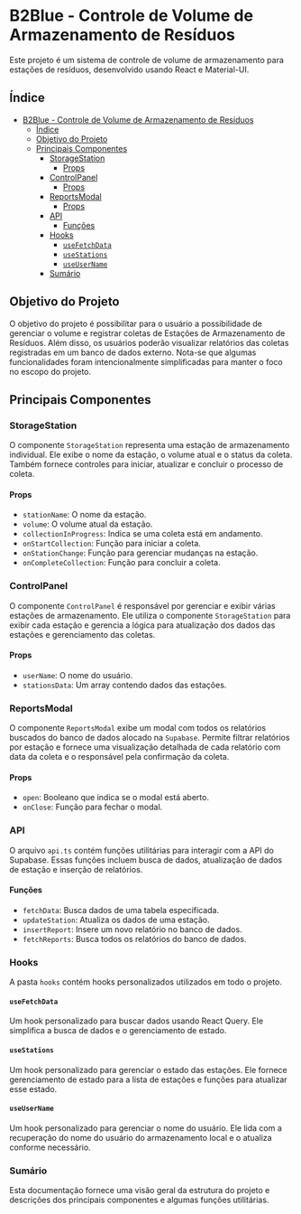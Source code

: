 # B2Blue - Controle de Volume de Armazenamento de Resíduos

Este projeto é um sistema de controle de volume de armazenamento para estações de resíduos, desenvolvido usando React e Material-UI.

## Índice

- [B2Blue - Controle de Volume de Armazenamento de Resíduos](#b2blue---controle-de-volume-de-armazenamento-de-resíduos)
	- [Índice](#índice)
	- [Objetivo do Projeto](#objetivo-do-projeto)
	- [Principais Componentes](#principais-componentes)
		- [StorageStation](#storagestation)
			- [Props](#props)
		- [ControlPanel](#controlpanel)
			- [Props](#props-1)
		- [ReportsModal](#reportsmodal)
			- [Props](#props-2)
		- [API](#api)
			- [Funções](#funções)
		- [Hooks](#hooks)
			- [`useFetchData`](#usefetchdata)
			- [`useStations`](#usestations)
			- [`useUserName`](#useusername)
		- [Sumário](#sumário)

## Objetivo do Projeto

O objetivo do projeto é possibilitar para o usuário a possibilidade de gerenciar o volume e registrar coletas de Estações de Armazenamento de Resíduos. Além disso, os usuários poderão visualizar relatórios das coletas registradas em um banco de dados externo. Nota-se que algumas funcionalidades foram intencionalmente simplificadas para manter o foco no escopo do projeto.

## Principais Componentes

### StorageStation

O componente `StorageStation` representa uma estação de armazenamento individual. Ele exibe o nome da estação, o volume atual e o status da coleta. Também fornece controles para iniciar, atualizar e concluir o processo de coleta.

#### Props

- `stationName`: O nome da estação.
- `volume`: O volume atual da estação.
- `collectionInProgress`: Indica se uma coleta está em andamento.
- `onStartCollection`: Função para iniciar a coleta.
- `onStationChange`: Função para gerenciar mudanças na estação.
- `onCompleteCollection`: Função para concluir a coleta.

### ControlPanel

O componente `ControlPanel` é responsável por gerenciar e exibir várias estações de armazenamento. Ele utiliza o componente `StorageStation` para exibir cada estação e gerencia a lógica para atualização dos dados das estações e gerenciamento das coletas.

#### Props

- `userName`: O nome do usuário.
- `stationsData`: Um array contendo dados das estações.

### ReportsModal

O componente `ReportsModal` exibe um modal com todos os relatórios buscados do banco de dados alocado na `Supabase`. Permite filtrar relatórios por estação e fornece uma visualização detalhada de cada relatório com data da coleta e o responsável pela confirmação da coleta.

#### Props

- `open`: Booleano que indica se o modal está aberto.
- `onClose`: Função para fechar o modal.

### API

O arquivo `api.ts` contém funções utilitárias para interagir com a API do Supabase. Essas funções incluem busca de dados, atualização de dados de estação e inserção de relatórios.


#### Funções

- `fetchData`: Busca dados de uma tabela especificada.
- `updateStation`: Atualiza os dados de uma estação.
- `insertReport`: Insere um novo relatório no banco de dados.
- `fetchReports`: Busca todos os relatórios do banco de dados.

### Hooks

A pasta `hooks` contém hooks personalizados utilizados em todo o projeto.

#### `useFetchData`

Um hook personalizado para buscar dados usando React Query. Ele simplifica a busca de dados e o gerenciamento de estado.

#### `useStations`

Um hook personalizado para gerenciar o estado das estações. Ele fornece gerenciamento de estado para a lista de estações e funções para atualizar esse estado.

#### `useUserName`

Um hook personalizado para gerenciar o nome do usuário. Ele lida com a recuperação do nome do usuário do armazenamento local e o atualiza conforme necessário.

### Sumário

Esta documentação fornece uma visão geral da estrutura do projeto e descrições dos principais componentes e algumas funções utilitárias.

